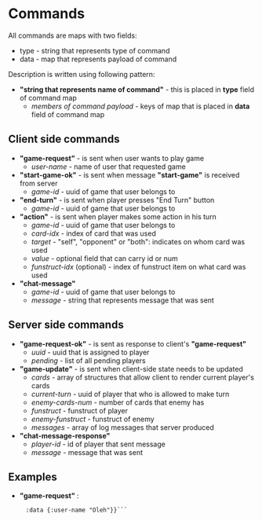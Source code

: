 # Commands

All commands are maps with two fields:
- type - string that represents type of command
- data - map that represents payload of command

Description is written using following pattern:
- **"string that represents name of command"** - this is placed in **type** field of command map
  - *members of command payload* - keys of map that is placed in **data** field of command map

## Client side commands
- **"game-request"** - is sent when user wants to play game
  - *user-name* - name of user that requested game
- **"start-game-ok"** - is sent when message **"start-game"** is received from server
  - *game-id* - uuid of game that user belongs to
- **"end-turn"** - is sent when player presses "End Turn" button
  - *game-id* - uuid of game that user belongs to
- **"action"** - is sent when player makes some action in his turn
  - *game-id* - uuid of game that user belongs to
  - *card-idx* - index of card that was used
  - *target* - "self", "opponent" or "both": indicates on whom card was used
  - *value* - optional field that can carry id or num
  - *funstruct-idx* (optional) - index of funstruct item on what card was used
- **"chat-message"**
  - *game-id* - uuid of game that user belongs to
  - *message* - string that represents message that was sent

## Server side commands
- **"game-request-ok"** - is sent as response to client's **"game-request"**
  - *uuid* - uuid that is assigned to player
  - *pending* - list of all pending players
- **"game-update"** - is sent when client-side state needs to be updated
  - *cards* - array of structures that allow client to render current player's cards
  - *current-turn* - uuid of player that who is allowed to make turn
  - *enemy-cards-num* - number of cards that enemy has
  - *funstruct* - funstruct of player
  - *enemy-funstruct* - funstruct of enemy
  - *messages* - array of log messages that server produced
- **"chat-message-response"**
  - *player-id* - id of player that sent message
  - *message* - message that was sent

## Examples
- **"game-request"** :
``` {:type "game-request"
     :data {:user-name "Oleh"}}```
